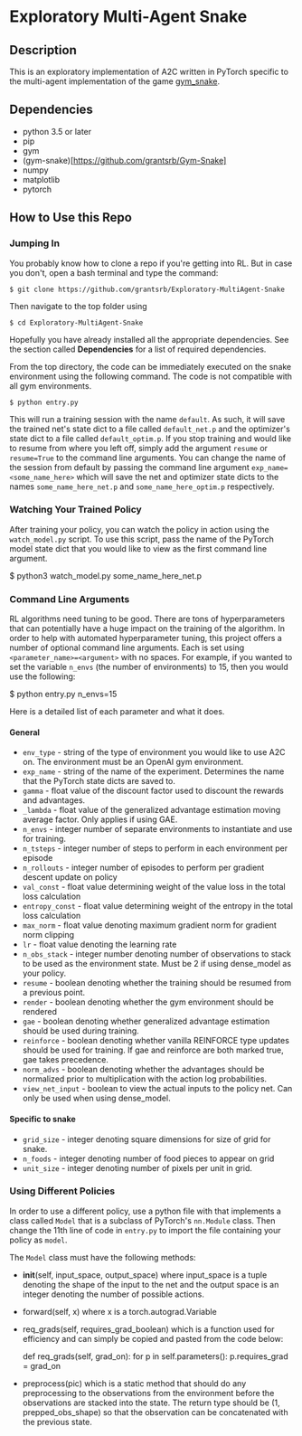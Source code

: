 # Exploratory Multi-Agent Snake

## Description
This is an exploratory implementation of A2C written in PyTorch specific to the multi-agent implementation of the game [gym_snake](https://github.com/grantsrb/Gym-Snake).

## Dependencies
- python 3.5 or later
- pip
- gym
- (gym-snake)[https://github.com/grantsrb/Gym-Snake]
- numpy
- matplotlib
- pytorch

## How to Use this Repo

### Jumping In
You probably know how to clone a repo if you're getting into RL. But in case you don't, open a bash terminal and type the command:

    $ git clone https://github.com/grantsrb/Exploratory-MultiAgent-Snake

Then navigate to the top folder using

    $ cd Exploratory-MultiAgent-Snake

Hopefully you have already installed all the appropriate dependencies. See the section called **Dependencies** for a list of required dependencies.

From the top directory, the code can be immediately executed on the snake environment using the following command. The code is not compatible with all gym environments.

    $ python entry.py

This will run a training session with the name `default`. As such, it will save the trained net's state dict to a file called `default_net.p` and the optimizer's state dict to a file called `default_optim.p`. If you stop training and would like to resume from where you left off, simply add the argument `resume` or `resume=True` to the command line arguments. You can change the name of the session from default by passing the command line argument `exp_name=<some_name_here>` which will save the net and optimizer state dicts to the names `some_name_here_net.p` and `some_name_here_optim.p` respectively.

### Watching Your Trained Policy
After training your policy, you can watch the policy in action using the `watch_model.py` script. To use this script, pass the name of the PyTorch model state dict that you would like to view as the first command line argument.

  $ python3 watch_model.py some_name_here_net.p

### Command Line Arguments
RL algorithms need tuning to be good. There are tons of hyperparameters that can potentially have a huge impact on the training of the algorithm. In order to help with automated hyperparameter tuning, this project offers a number of optional command line arguments. Each is set using `<parameter_name>=<argument>` with no spaces. For example, if you wanted to set the variable `n_envs` (the number of environments) to 15, then you would use the following:

  $ python entry.py n_envs=15

Here is a detailed list of each parameter and what it does.

#### General
* `env_type` - string of the type of environment you would like to use A2C on. The environment must be an OpenAI gym environment.
* `exp_name` - string of the name of the experiment. Determines the name that the PyTorch state dicts are saved to.
* `gamma` - float value of the discount factor used to discount the rewards and advantages.
* `_lambda` - float value of the generalized advantage estimation moving average factor. Only applies if using GAE.
* `n_envs` - integer number of separate environments to instantiate and use for training.
* `n_tsteps` - integer number of steps to perform in each environment per episode
* `n_rollouts` - integer number of episodes to perform per gradient descent update on policy
* `val_const` - float value determining weight of the value loss in the total loss calculation
* `entropy_const` - float value determining weight of the entropy in the total loss calculation
* `max_norm` - float value denoting maximum gradient norm for gradient norm clipping
* `lr` - float value denoting the learning rate
* `n_obs_stack` - integer number denoting number of observations to stack to be used as the environment state. Must be 2 if using dense_model as your policy.
* `resume` - boolean denoting whether the training should be resumed from a previous point.
* `render` - boolean denoting whether the gym environment should be rendered
* `gae` - boolean denoting whether generalized advantage estimation should be used during training.
* `reinforce` - boolean denoting whether vanilla REINFORCE type updates should be used for training. If gae and reinforce are both marked true, gae takes precedence.
* `norm_advs` - boolean denoting whether the advantages should be normalized prior to multiplication with the action log probabilities.
* `view_net_input` - boolean to view the actual inputs to the policy net. Can only be used when using dense_model.

#### Specific to snake
* `grid_size` - integer denoting square dimensions for size of grid for snake.
* `n_foods` - integer denoting number of food pieces to appear on grid
* `unit_size` - integer denoting number of pixels per unit in grid.

### Using Different Policies
In order to use a different policy, use a python file with that implements a class called `Model` that is a subclass of PyTorch's `nn.Module` class. Then change the 11th line of code in `entry.py` to import the file containing your policy as `model`.

The `Model` class must have the following methods:

- __init__(self, input_space, output_space) where input_space is a tuple denoting the shape of the input to the net and the output space is an integer denoting the number of possible actions.
- forward(self, x) where x is a torch.autograd.Variable
- req_grads(self, requires_grad_boolean) which is a function used for efficiency and can simply be copied and pasted from the code below:

  def req_grads(self, grad_on):
    for p in self.parameters():
        p.requires_grad = grad_on

- preprocess(pic) which is a static method that should do any preprocessing to the observations from the environment before the observations are stacked into the state. The return type should be (1, prepped_obs_shape) so that the observation can be concatenated with the previous state.
